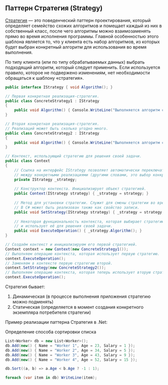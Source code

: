 ## Паттерн Стратегия (Strategy)



[Стратегия](https://refactoring.guru/ru/design-patterns/strategy) — это поведенческий паттерн проектирования, который определяет семейство схожих алгоритмов и помещает каждый из них в собственный класс, после чего алгоритмы можно взаимозаменять прямо во время исполнения программы. Главной особенностью этого шаблона является то, что у клиента есть набор алгоритмов, из которых будет выбран конкретный алгоритм для использования во время выполнения.

По типу клиента (или по типу обрабатываемых данных) выбрать подходящий алгоритм, который следует применить. Если используется правило, которое не подвержено изменениям, нет необходимости обращаться к шаблону «стратегия».

```c#
public interface IStrategy { void Algorithm(); }

// Первая конкретная реализация-стратегия.
public class ConcreteStrategy1 : IStrategy
{
	public void Algorithm() { Console.WriteLine("Выполняется алгоритм стратегии 1."); }
}

// Вторая конкретная реализация-стратегия.
// Реализаций может быть сколько угодно много.
public class ConcreteStrategy2 : IStrategy
{
	public void Algorithm() { Console.WriteLine("Выполняется алгоритм стратегии 2."); }
}

// Контекст, использующий стратегию для решения своей задачи.
public class Context
{
	// Ссылка на интерфейс IStrategy позволяет автоматически переключаться
    // между конкретными реализациями (другими словами, это выбор конкретной стратегии).
	private IStrategy _strategy;
	
	// Конструктор контекста. Инициализирует объект стратегией.
	public Context(IStrategy strategy) { _strategy = strategy; }
	
	// Метод для установки стратегии. Служит для смены стратегии во время выполнения.
    // В C# может быть реализован также как свойство записи.
	public void SetStrategy(IStrategy strategy) { _strategy = strategy; }
	
	// Некоторая функциональность контекста, которая выбирает стратегию 
    // и использует её для решения своей задачи.
	public void ExecuteOperation() { _strategy.Algorithm(); }
}

// Создаём контекст и инициализируем его первой стратегией.
Context context = new Context(new ConcreteStrategy1());
// Выполняем операцию контекста, которая использует первую стратегию.
context.ExecuteOperation();
// Заменяем в контексте первую стратегию второй.
context.SetStrategy(new ConcreteStrategy2());
// Выполняем операцию контекста, которая теперь использует вторую стратегию.
context.ExecuteOperation();
```



Стратегия бывает:

1. Динамическая (в процессе выполнения приложения стратегию можно подменять)
2. Статическая (определяется в момент создания конкретного экземпляра потребителя стратегии)



Пример реализации паттерна Стратегия в .Net:

Определение способа сортировки списка

```c#
List<Worker> db = new List<Worker>();
db.Add(new() { Name = "Worker 1", Age = 23, Salary = 1 });
db.Add(new() { Name = "Worker 2", Age = 34, Salary = 5 });
db.Add(new() { Name = "Worker 3", Age = 43, Salary = 9 });
db.Add(new() { Name = "Worker 4", Age = 52, Salary = 15 });

db.Sort((a, b) => a.Age < b.Age ? -1 : 1);

foreach (var item in db) WriteLine(item);
```

